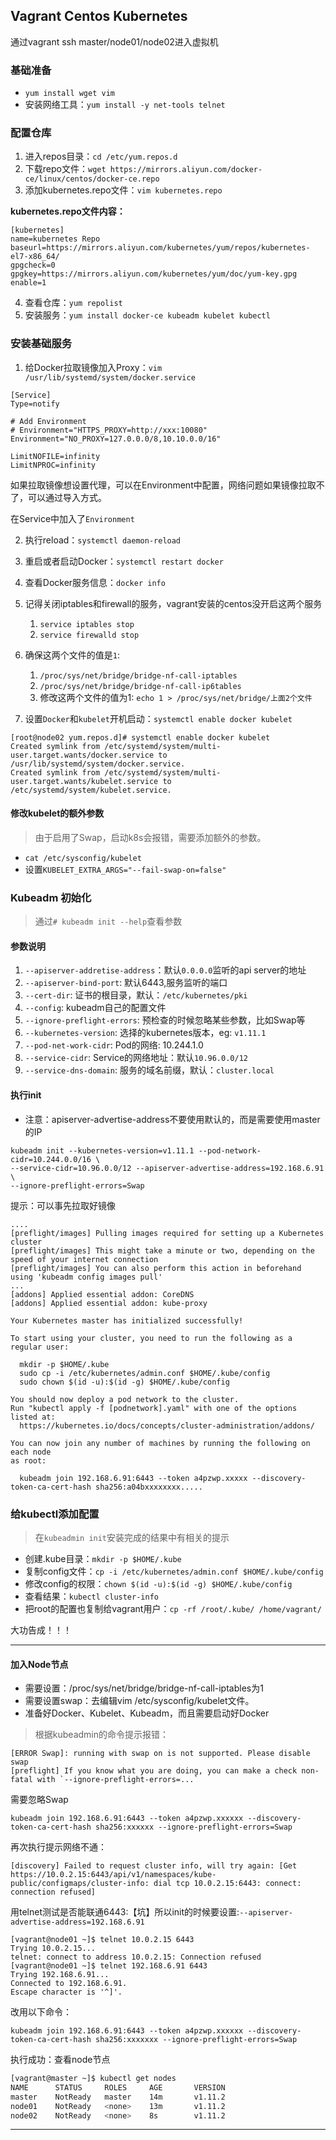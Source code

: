 ## Vagrant Centos Kubernetes

通过vagrant ssh master/node01/node02进入虚拟机

### 基础准备
- `yum install wget vim`
- 安装网络工具：`yum install -y net-tools telnet`

### 配置仓库
1. 进入repos目录：`cd /etc/yum.repos.d`
2. 下载repo文件：`wget https://mirrors.aliyun.com/docker-ce/linux/centos/docker-ce.repo`
3. 添加kubernetes.repo文件：`vim kubernetes.repo`

**kubernetes.repo文件内容：**
```
[kubernetes]
name=kubernetes Repo
baseurl=https://mirrors.aliyun.com/kubernetes/yum/repos/kubernetes-el7-x86_64/
gpgcheck=0
gpgkey=https://mirrors.aliyun.com/kubernetes/yum/doc/yum-key.gpg
enable=1
```
4. 查看仓库：`yum repolist`
5. 安装服务：`yum install docker-ce kubeadm kubelet kubectl`

### 安装基础服务
1. 给Docker拉取镜像加入Proxy：`vim /usr/lib/systemd/system/docker.service`

```
[Service]
Type=notify

# Add Environment
# Environment="HTTPS_PROXY=http://xxx:10080"
Environment="NO_PROXY=127.0.0.0/8,10.10.0.0/16"

LimitNOFILE=infinity
LimitNPROC=infinity
```
如果拉取镜像想设置代理，可以在Environment中配置，网络问题如果镜像拉取不了，可以通过导入方式。


在Service中加入了`Environment`

2. 执行reload：`systemctl daemon-reload`
3. 重启或者启动Docker：`systemctl restart docker`
4. 查看Docker服务信息：`docker info`
5. 记得关闭iptables和firewall的服务，vagrant安装的centos没开启这两个服务
    1. `service iptables stop`
    2. `service firewalld stop`

6. 确保这两个文件的值是`1`:
    1. `/proc/sys/net/bridge/bridge-nf-call-iptables`
    2. `/proc/sys/net/bridge/bridge-nf-call-ip6tables`
    3. 修改这两个文件的值为1: `echo 1 > /proc/sys/net/bridge/上面2个文件`

7. 设置`Docker`和`kubelet`开机启动：`systemctl enable docker kubelet`

```
[root@node02 yum.repos.d]# systemctl enable docker kubelet
Created symlink from /etc/systemd/system/multi-user.target.wants/docker.service to /usr/lib/systemd/system/docker.service.
Created symlink from /etc/systemd/system/multi-user.target.wants/kubelet.service to /etc/systemd/system/kubelet.service.
```

#### 修改kubelet的额外参数
> 由于启用了Swap，启动k8s会报错，需要添加额外的参数。

- `cat /etc/sysconfig/kubelet`
- 设置`KUBELET_EXTRA_ARGS="--fail-swap-on=false"`


### Kubeadm 初始化
> 通过`# kubeadm init --help`查看参数

#### 参数说明
1. `--apiserver-addretise-address`：默认`0.0.0.0`监听的api server的地址
2. `--apiserver-bind-port`: 默认6443,服务监听的端口
3. `--cert-dir`: 证书的根目录，默认：`/etc/kubernetes/pki`
4. `--config`: kubeadm自己的配置文件
5. `--ignore-preflight-errors`: 预检查的时候忽略某些参数，比如Swap等
6. `--kubernetes-version`: 选择的kubernetes版本，eg: `v1.11.1`
7. `--pod-net-work-cidr`: Pod的网络: 10.244.1.0
8. `--service-cidr`: Service的网络地址：默认`10.96.0.0/12`
9. `--service-dns-domain`: 服务的域名前缀，默认：`cluster.local`

#### 执行init
- 注意：apiserver-advertise-address不要使用默认的，而是需要使用master的IP

```
kubeadm init --kubernetes-version=v1.11.1 --pod-network-cidr=10.244.0.0/16 \
--service-cidr=10.96.0.0/12 --apiserver-advertise-address=192.168.6.91 \
--ignore-preflight-errors=Swap
```

提示：可以事先拉取好镜像
```
....
[preflight/images] Pulling images required for setting up a Kubernetes cluster
[preflight/images] This might take a minute or two, depending on the speed of your internet connection
[preflight/images] You can also perform this action in beforehand using 'kubeadm config images pull'
...
[addons] Applied essential addon: CoreDNS
[addons] Applied essential addon: kube-proxy

Your Kubernetes master has initialized successfully!

To start using your cluster, you need to run the following as a regular user:

  mkdir -p $HOME/.kube
  sudo cp -i /etc/kubernetes/admin.conf $HOME/.kube/config
  sudo chown $(id -u):$(id -g) $HOME/.kube/config

You should now deploy a pod network to the cluster.
Run "kubectl apply -f [podnetwork].yaml" with one of the options listed at:
  https://kubernetes.io/docs/concepts/cluster-administration/addons/

You can now join any number of machines by running the following on each node
as root:

  kubeadm join 192.168.6.91:6443 --token a4pzwp.xxxxx --discovery-token-ca-cert-hash sha256:a04bxxxxxxxx.....
```

  ### 给kubectl添加配置
  > 在`kubeadmin init`安装完成的结果中有相关的提示

  - 创建.kube目录：`mkdir -p $HOME/.kube`
  - 复制config文件：`cp -i /etc/kubernetes/admin.conf $HOME/.kube/config`
  - 修改config的权限：`chown $(id -u):$(id -g) $HOME/.kube/config`
  - 查看结果：`kubectl cluster-info`
  - 把root的配置也复制给vagrant用户：`cp -rf /root/.kube/ /home/vagrant/`

大功告成！！！

---

#### 加入Node节点
- 需要设置：/proc/sys/net/bridge/bridge-nf-call-iptables为1
- 需要设置swap：去编辑vim /etc/sysconfig/kubelet文件。
- 准备好Docker、Kubelet、Kubeadm，而且需要启动好Docker

> 根据kubeadmin的命令提示报错：

```
[ERROR Swap]: running with swap on is not supported. Please disable swap
[preflight] If you know what you are doing, you can make a check non-fatal with `--ignore-preflight-errors=...`
```
需要忽略Swap

```
kubeadm join 192.168.6.91:6443 --token a4pzwp.xxxxxx --discovery-token-ca-cert-hash sha256:xxxxxx --ignore-preflight-errors=Swap
```

再次执行提示网络不通：
```
[discovery] Failed to request cluster info, will try again: [Get https://10.0.2.15:6443/api/v1/namespaces/kube-public/configmaps/cluster-info: dial tcp 10.0.2.15:6443: connect: connection refused]
```

用telnet测试是否能联通6443:【坑】所以init的时候要设置:`--apiserver-advertise-address=192.168.6.91`

```
[vagrant@node01 ~]$ telnet 10.0.2.15 6443
Trying 10.0.2.15...
telnet: connect to address 10.0.2.15: Connection refused
[vagrant@node01 ~]$ telnet 192.168.6.91 6443
Trying 192.168.6.91...
Connected to 192.168.6.91.
Escape character is '^]'.
```
改用以下命令：

```
kubeadm join 192.168.6.91:6443 --token a4pzwp.xxxxxx --discovery-token-ca-cert-hash sha256:xxxxxxx --ignore-preflight-errors=Swap
```
执行成功：查看node节点

```bash
[vagrant@master ~]$ kubectl get nodes
NAME      STATUS     ROLES     AGE       VERSION
master    NotReady   master    14m       v1.11.2
node01    NotReady   <none>    13m       v1.11.2
node02    NotReady   <none>    8s        v1.11.2
```
---

